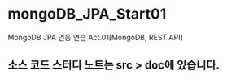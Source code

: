 # mongoDB_JPA_Start01
MongoDB JPA 연동 연습 Act.01[MongoDB, REST API]

## 소스 코드 스터디 노트는 src > doc에 있습니다.
